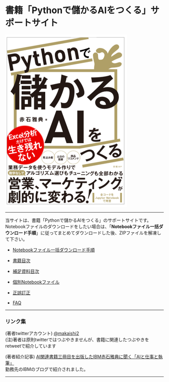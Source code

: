 # 書籍「Pythonで儲かるAIをつくる」サポートサイト

![表紙](images/hyoshi-00.png)

<!---
  [Amazonへのリンク](https://www.amazon.co.jp/dp/4296102508/)
-->  


***

当サイトは、書籍「Pythonで儲かるAIをつくる」のサポートサイトです。  
Notebookファイルのダウンロードをしたい場合は、「**Notebookファイル一括ダウンロード手順**」に従ってまとめてダウンロードした後、ZIPファイルを解凍して下さい。  

* [Notebookファイル一括ダウンロード手順](refs/download.md)  

* [書籍目次](refs/index.md)

* [補足資料目次](docs/補足資料目次.md)

* [個別Notebookファイル](refs/notebooks.md)

<!---
* [Notebook補足情報](notebook-ref.md)
-->  

* [正誤訂正](refs/errors.md)

* [FAQ](refs/faqs.md)



***
### リンク集

<!---
(Amazon) [Amazonレビュー](https://www.amazon.co.jp/product-reviews/4296102508/ref=acr_dpproductdetail_text?ie=UTF8&showViewpoints=1) 
-->  

<!---
(読書メーター) [読書メーター 感想・レビュー](https://bookmeter.com/books/13706684)
-->  

<!---
(ハイブリッド型総合書店 honto) [hontoレビュー](https://honto.jp/netstore/pd-review_0629564342_191.html)
-->  


(著者twitterアカウント) [@makaishi2](https://twitter.com/makaishi2)  
(注)著者は原則twitterではつぶやきませんが、書籍に関連したつぶやきをretweetで紹介しています  

(著者紹介記事) [AI関連書籍三冊目を出版したIBM赤石雅典に聞く「AIと仕事と執筆」](https://www.ibm.com/blogs/solutions/jp-ja/data_science_and_ai_akaishi-san/)  
勤務先のIBMのブログで紹介されました。


***
